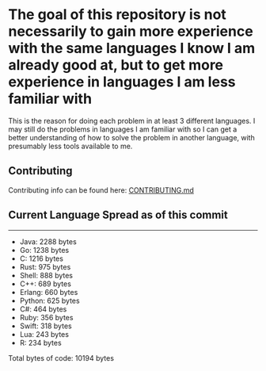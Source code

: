 # The goal of this repository is not necessarily to gain more experience with the same languages I know I am already good at, but to get more experience in languages I am less familiar with

This is the reason for doing each problem in at least 3 different languages. I may still do the problems in languages I am familiar with so I can get a better understanding of how to solve the problem in another language, with presumably less tools available to me.

## Contributing
Contributing info can be found here: [CONTRIBUTING.md](CONTRIBUTING.md)

## Current Language Spread as of this commit

----------------------------------------

- Java: 2288 bytes
- Go: 1238 bytes
- C: 1216 bytes
- Rust: 975 bytes
- Shell: 888 bytes
- C++: 689 bytes
- Erlang: 660 bytes
- Python: 625 bytes
- C#: 464 bytes
- Ruby: 356 bytes
- Swift: 318 bytes
- Lua: 243 bytes
- R: 234 bytes

Total bytes of code: 10194 bytes
